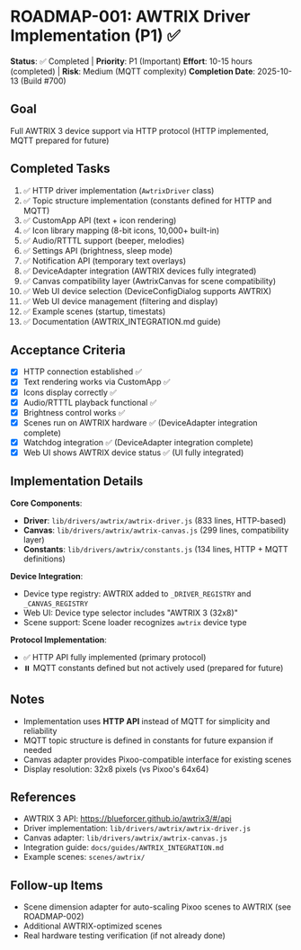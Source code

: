 # ROADMAP-001: AWTRIX Driver Implementation (P1) ✅

**Status**: ✅ Completed | **Priority**: P1 (Important)
**Effort**: 10-15 hours (completed) | **Risk**: Medium (MQTT complexity)
**Completion Date**: 2025-10-13 (Build #700)

## Goal

Full AWTRIX 3 device support via HTTP protocol (HTTP implemented, MQTT prepared for future)

## Completed Tasks

1. ✅ HTTP driver implementation (`AwtrixDriver` class)
2. ✅ Topic structure implementation (constants defined for HTTP and MQTT)
3. ✅ CustomApp API (text + icon rendering)
4. ✅ Icon library mapping (8-bit icons, 10,000+ built-in)
5. ✅ Audio/RTTTL support (beeper, melodies)
6. ✅ Settings API (brightness, sleep mode)
7. ✅ Notification API (temporary text overlays)
8. ✅ DeviceAdapter integration (AWTRIX devices fully integrated)
9. ✅ Canvas compatibility layer (AwtrixCanvas for scene compatibility)
10. ✅ Web UI device selection (DeviceConfigDialog supports AWTRIX)
11. ✅ Web UI device management (filtering and display)
12. ✅ Example scenes (startup, timestats)
13. ✅ Documentation (AWTRIX_INTEGRATION.md guide)

## Acceptance Criteria

- [x] HTTP connection established ✅
- [x] Text rendering works via CustomApp ✅
- [x] Icons display correctly ✅
- [x] Audio/RTTTL playback functional ✅
- [x] Brightness control works ✅
- [x] Scenes run on AWTRIX hardware ✅ (DeviceAdapter integration complete)
- [x] Watchdog integration ✅ (DeviceAdapter integration complete)
- [x] Web UI shows AWTRIX device status ✅ (UI fully integrated)

## Implementation Details

**Core Components**:

- **Driver**: `lib/drivers/awtrix/awtrix-driver.js` (833 lines, HTTP-based)
- **Canvas**: `lib/drivers/awtrix/awtrix-canvas.js` (299 lines, compatibility layer)
- **Constants**: `lib/drivers/awtrix/constants.js` (134 lines, HTTP + MQTT definitions)

**Device Integration**:

- Device type registry: AWTRIX added to `_DRIVER_REGISTRY` and `_CANVAS_REGISTRY`
- Web UI: Device type selector includes "AWTRIX 3 (32x8)"
- Scene support: Scene loader recognizes `awtrix` device type

**Protocol Implementation**:

- ✅ HTTP API fully implemented (primary protocol)
- ⏸️ MQTT constants defined but not actively used (prepared for future)

## Notes

- Implementation uses **HTTP API** instead of MQTT for simplicity and reliability
- MQTT topic structure is defined in constants for future expansion if needed
- Canvas adapter provides Pixoo-compatible interface for existing scenes
- Display resolution: 32x8 pixels (vs Pixoo's 64x64)

## References

- AWTRIX 3 API: https://blueforcer.github.io/awtrix3/#/api
- Driver implementation: `lib/drivers/awtrix/awtrix-driver.js`
- Canvas adapter: `lib/drivers/awtrix/awtrix-canvas.js`
- Integration guide: `docs/guides/AWTRIX_INTEGRATION.md`
- Example scenes: `scenes/awtrix/`

## Follow-up Items

- Scene dimension adapter for auto-scaling Pixoo scenes to AWTRIX (see ROADMAP-002)
- Additional AWTRIX-optimized scenes
- Real hardware testing verification (if not already done)

